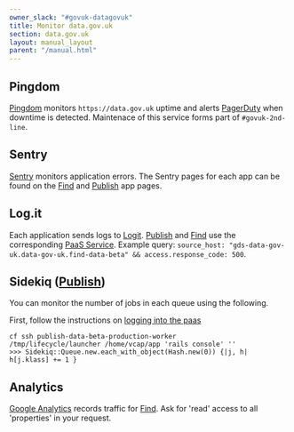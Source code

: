 ```yaml
---
owner_slack: "#govuk-datagovuk"
title: Monitor data.gov.uk
section: data.gov.uk
layout: manual_layout
parent: "/manual.html"
---
```

[publish]: repos/datagovuk_publish
[operating-dgu]: /manual/data-gov-uk-operations.html
[find]: repos/datagovuk_find
[sentry]: https://sentry.io/govuk/
[logit-paas]: https://docs.cloud.service.gov.uk/#set-up-the-logit-io-log-management-service
[logit]: https://logit.io/a/1c6b2316-16e2-4ca5-a3df-ff18631b0e74
[google-analytics]: https://sites.google.com/a/digital.cabinet-office.gov.uk/gds/information-management/use-online-tools-in-gds/use-google-analytics
[pagerduty]: https://govuk.pagerduty.com/
[Pingdom]: /manual/pingdom.html
[ckan]: repos/ckanext-datagovuk

## Pingdom

[Pingdom] monitors `https://data.gov.uk` uptime and alerts [PagerDuty] when downtime is detected. Maintenace of this service forms part of `#govuk-2nd-line`.

## Sentry

[Sentry] monitors application errors. The Sentry pages for each app can be found on the [Find] and [Publish] app pages.

## Log.it

Each application sends logs to [Logit]. [Publish] and [Find] use the corresponding [PaaS Service][logit-paas]. Example query: `source_host: "gds-data-gov-uk.data-gov-uk.find-data-beta" && access.response_code: 500`.

## Sidekiq ([Publish])

You can monitor the number of jobs in each queue using the following.

First, follow the instructions on [logging into the paas][operating-dgu]

```
cf ssh publish-data-beta-production-worker
/tmp/lifecycle/launcher /home/vcap/app 'rails console' ''
>>> Sidekiq::Queue.new.each_with_object(Hash.new(0)) {|j, h| h[j.klass] += 1 }
```

## Analytics

[Google Analytics][google-analytics] records traffic for [Find]. Ask for 'read' access to all 'properties' in your request.
